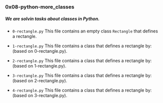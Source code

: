 ### 0x08-python-more_classes

##### We are solvin tasks about **classes** in Python.

* `0-rectangle.py` This file contains an empty class `Rectangle` that defines a rectangle.

* `1-rectangle.py` This file contains a class that defines a rectangle by: (based on 0-rectangle.py).

* `2-rectangle.py` This file contains a class that defines a rectangle by: (based on 1-rectangle.py).

* `3-rectangle.py` This file contains a class that defines a rectangle by: (based on 2-rectangle.py).

* `4-rectangle.py` This file contains a class that defines a rectangle by: (based on 3-rectangle.py).